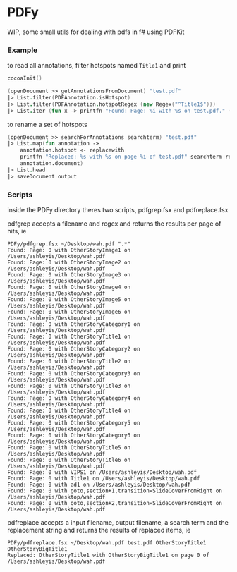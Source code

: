 # PDFy
WIP, some small utils for dealing with pdfs in f# using PDFKit   

### Example

to read all annotations, filter hotspots named `Title1` and print  
```fsharp
cocoaInit()

(openDocument >> getAnnotationsFromDocument) "test.pdf"
|> List.filter(PDFAnnotation.isHotspot) 
|> List.filter(PDFAnnotation.hotspotRegex (new Regex("^Title1$")))
|> List.iter (fun x -> printfn "Found: Page: %i with %s on test.pdf." (x.index) (x.hotspot))
```

to rename a set of hotspots 
```fsharp
(openDocument >> searchForAnnotations searchterm) "test.pdf"
|> List.map(fun annotation -> 
    annotation.hotspot <- replacewith
    printfn "Replaced: %s with %s on page %i of test.pdf" searchterm replacewith annotation.index
    annotation.document)
|> List.head
|> saveDocument output
```

### Scripts
inside the PDFy directory theres two scripts, pdfgrep.fsx and pdfreplace.fsx   

pdfgrep accepts a filename and regex and returns the results per page of hits, ie
```shell
PDFy/pdfgrep.fsx ~/Desktop/wah.pdf ".*"
Found: Page: 0 with OtherStoryImage1 on /Users/ashleyis/Desktop/wah.pdf
Found: Page: 0 with OtherStoryImage2 on /Users/ashleyis/Desktop/wah.pdf
Found: Page: 0 with OtherStoryImage3 on /Users/ashleyis/Desktop/wah.pdf
Found: Page: 0 with OtherStoryImage4 on /Users/ashleyis/Desktop/wah.pdf
Found: Page: 0 with OtherStoryImage5 on /Users/ashleyis/Desktop/wah.pdf
Found: Page: 0 with OtherStoryImage6 on /Users/ashleyis/Desktop/wah.pdf
Found: Page: 0 with OtherStoryCategory1 on /Users/ashleyis/Desktop/wah.pdf
Found: Page: 0 with OtherStoryTitle1 on /Users/ashleyis/Desktop/wah.pdf
Found: Page: 0 with OtherStoryCategory2 on /Users/ashleyis/Desktop/wah.pdf
Found: Page: 0 with OtherStoryTitle2 on /Users/ashleyis/Desktop/wah.pdf
Found: Page: 0 with OtherStoryCategory3 on /Users/ashleyis/Desktop/wah.pdf
Found: Page: 0 with OtherStoryTitle3 on /Users/ashleyis/Desktop/wah.pdf
Found: Page: 0 with OtherStoryCategory4 on /Users/ashleyis/Desktop/wah.pdf
Found: Page: 0 with OtherStoryTitle4 on /Users/ashleyis/Desktop/wah.pdf
Found: Page: 0 with OtherStoryCategory5 on /Users/ashleyis/Desktop/wah.pdf
Found: Page: 0 with OtherStoryCategory6 on /Users/ashleyis/Desktop/wah.pdf
Found: Page: 0 with OtherStoryTitle5 on /Users/ashleyis/Desktop/wah.pdf
Found: Page: 0 with OtherStoryTitle6 on /Users/ashleyis/Desktop/wah.pdf
Found: Page: 0 with VIPS1 on /Users/ashleyis/Desktop/wah.pdf
Found: Page: 0 with Title1 on /Users/ashleyis/Desktop/wah.pdf
Found: Page: 0 with ad1 on /Users/ashleyis/Desktop/wah.pdf
Found: Page: 0 with goto,section+1,transition=SlideCoverFromRight on /Users/ashleyis/Desktop/wah.pdf
Found: Page: 0 with goto,section+2,transition=SlideCoverFromRight on /Users/ashleyis/Desktop/wah.pdf
```


pdfreplace accepts a input filename, output filename, a search term and the replacement string and returns the results of replaced items, ie
```shell
PDFy/pdfreplace.fsx ~/Desktop/wah.pdf test.pdf OtherStoryTitle1 OtherStoryBigTitle1
Replaced: OtherStoryTitle1 with OtherStoryBigTitle1 on page 0 of /Users/ashleyis/Desktop/wah.pdf
```
